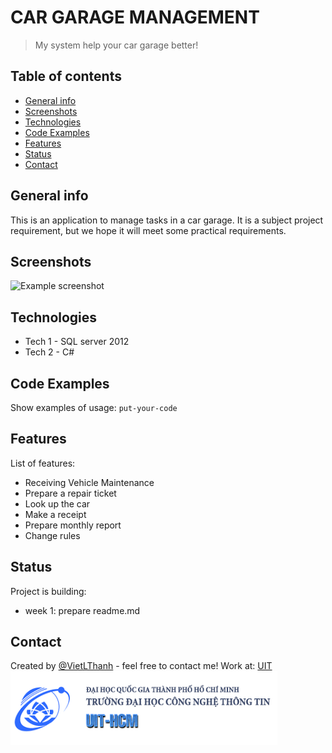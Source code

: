# CAR GARAGE MANAGEMENT
> My system help your car garage better! 

## Table of contents
* [General info](#general-info)
* [Screenshots](#screenshots)
* [Technologies](#technologies)
* [Code Examples](#Code-Examples)
* [Features](#features)
* [Status](#status)
* [Contact](#contact)

## General info
This is an application to manage tasks in a car garage. 
It is a subject project requirement, but we hope it will meet some practical requirements.

## Screenshots
![Example screenshot](./car.png)

## Technologies
* Tech 1 - SQL server 2012
* Tech 2 - C#

## Code Examples
Show examples of usage:
`put-your-code`

## Features
List of features:
* Receiving Vehicle Maintenance
* Prepare a repair ticket
* Look up the car
* Make a receipt
* Prepare monthly report
* Change rules

## Status
Project is building:
* week 1: prepare readme.md

## Contact
Created by [@VietLThanh](https://www.facebook.com/thanhviet.loe) - feel free to contact me!
Work at: [UIT](https://www.uit.edu.vn/)
![uit](./picture.png)
